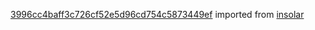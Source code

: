 [3996cc4baff3c726cf52e5d96cd754c5873449ef](https://github.com/insolar/insolar/commit/3996cc4baff3c726cf52e5d96cd754c5873449ef) imported from [insolar](https://github.com/insolar/insolar)
